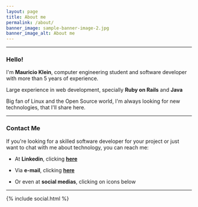 ```yaml
---
layout: page
title: About me
permalink: /about/
banner_image: sample-banner-image-2.jpg
banner_image_alt: About me
---
```


___

### Hello!

I'm **Mauricio Klein**, computer engineering student and software developer with more than 5 years of experience.

Large experience in web development, specially **Ruby on Rails** and **Java**

Big fan of Linux and the Open Source world, I'm always looking for new technologies, that I'll share here.

___

### **Contact Me**

If you're looking for a skilled software developer for your project or just want to chat with me about technology, you can reach me:

* At **Linkedin**, clicking **[here][linkedin]**

* Via **e-mail**, clicking **<a href="mailto:{{site.email}}">here</a>**

* Or even at **social medias**, clicking on icons below

---

[linkedin]: https://www.linkedin.com/in/mauricioklein
{% include social.html %}
